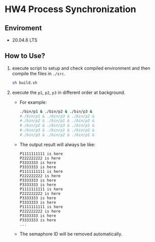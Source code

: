 # HW4 Process Synchronization
## Enviroment
* 20.04.6 LTS

## How to Use?
1. execute script to setup and check compiled environment and then compile the files in `./src`.
    ``` bash
    sh build.sh
    ```

2. execute the `p1`, `p2`, `p3` in different order at background.
    * For example:
        ``` bash
        ./bin/p1 & ./bin/p2 & ./bin/p3 &
        #./bin/p1 & ./bin/p3 & ./bin/p2 &
        #./bin/p2 & ./bin/p1 & ./bin/p3 &
        #./bin/p2 & ./bin/p3 & ./bin/p1 &
        #./bin/p3 & ./bin/p1 & ./bin/p2 &
        #./bin/p3 & ./bin/p2 & ./bin/p1 &
        ```
    * The output result will always be like:
        ```
        P1111111111 is here
        P222222222 is here
        P3333333 is here
        P3333333 is here
        P1111111111 is here
        P222222222 is here
        P3333333 is here
        P3333333 is here
        P1111111111 is here
        P222222222 is here
        P3333333 is here
        P3333333 is here
        P1111111111 is here
        P222222222 is here
        P3333333 is here
        P3333333 is here
        ...
        ```
    * The semaphore ID will be removed automatically.